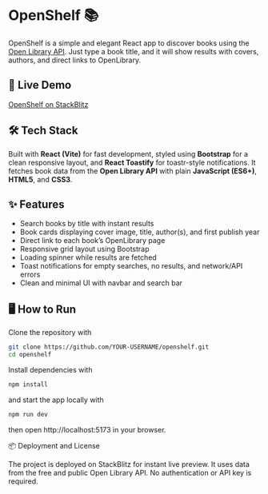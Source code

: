 # OpenShelf 📚

OpenShelf is a simple and elegant React app to discover books using the [Open Library API](https://openlibrary.org/developers/api). Just type a book title, and it will show results with covers, authors, and direct links to OpenLibrary.

## 🚀 Live Demo
[OpenShelf on StackBlitz]()

## 🛠️ Tech Stack
Built with **React (Vite)** for fast development, styled using **Bootstrap** for a clean responsive layout, and **React Toastify** for toastr-style notifications. It fetches book data from the **Open Library API** with plain **JavaScript (ES6+)**, **HTML5**, and **CSS3**.

## ✨ Features
- Search books by title with instant results  
- Book cards displaying cover image, title, author(s), and first publish year  
- Direct link to each book’s OpenLibrary page  
- Responsive grid layout using Bootstrap  
- Loading spinner while results are fetched  
- Toast notifications for empty searches, no results, and network/API errors  
- Clean and minimal UI with navbar and search bar  

## 🖥️ How to Run
Clone the repository with  
```bash
git clone https://github.com/YOUR-USERNAME/openshelf.git
cd openshelf
```
Install dependencies with
```bash
npm install
```
and start the app locally with
```bash
npm run dev
```
then open http://localhost:5173 in your browser.


📦 Deployment and License

The project is deployed on StackBlitz for instant live preview.
It uses data from the free and public Open Library API. No authentication or API key is required.

